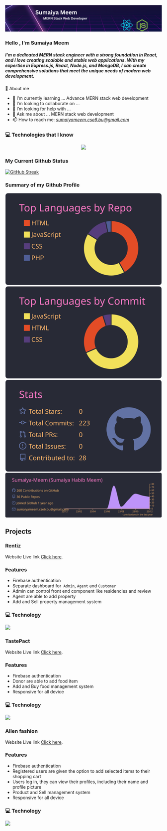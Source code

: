 
<img src="https://raw.githubusercontent.com/Sumaiya-Meem/Sumaiya-Meem/main/Sumaiya%20Meem.png">

### Hello , I'm Sumaiya Meem

##### I'm a dedicated MERN stack engineer with a strong foundation in React, and I love creating scalable and stable web applications. With my expertise in Express.js, React, Node.js, and MongoDB, I can create comprehensive solutions that meet the unique needs of modern web development.

👀 About me
- 🌱 I’m currently learning ... Advance MERN stack web development
- 👯 I’m looking to collaborate on ...
- 🤔 I’m looking for help with ...
- 💬 Ask me about ... MERN stack web development
- 📫 How to reach me: *sumaiyameem.cse6.bu@gmail.com*

### 💻 Technologies that I know
<p align="center">
  <a href="https://skillicons.dev">
    <img src="https://skillicons.dev/icons?i=react,nodejs,expressjs,mongodb,js,tailwind,html,c,python" />
  </a>
</p>


### My Current Github Status
[![GitHub Streak](https://github-readme-streak-stats.herokuapp.com?user=Sumaiya-Meem&theme=dracula&hide_border=true&border_radius=4.8&mode=weekly&card_width=497)](https://git.io/streak-stats)

### Summary of my Github Profile

[![](https://raw.githubusercontent.com/Sumaiya-Meem/testcard/master/profile-summary-card-output/dracula/1-repos-per-language.svg)](https://github.com/vn7n24fzkq/github-profile-summary-cards) [![](https://raw.githubusercontent.com/Sumaiya-Meem/testcard/master/profile-summary-card-output/dracula/2-most-commit-language.svg)](https://github.com/vn7n24fzkq/github-profile-summary-cards)
[![](https://raw.githubusercontent.com/Sumaiya-Meem/testcard/master/profile-summary-card-output/dracula/3-stats.svg)](https://github.com/vn7n24fzkq/github-profile-summary-cards) 
[![](https://raw.githubusercontent.com/Sumaiya-Meem/testcard/master/profile-summary-card-output/dracula/0-profile-details.svg)](https://github.com/vn7n24fzkq/github-profile-summary-cards)

## Projects
### Rentiz

Website Live link [Click here](https://rentiz-e6035.web.app/).

### Features
- Firebase authentication
- Separate dashboard for` Admin`, `Agent` and `Customer`
- Admin can control front end component like residencies and review
- Agent are able to add property
- Add and Sell property management system

### 💻 Technology
<p align="left">
  <a href="https://skillicons.dev">
    <img src="https://skillicons.dev/icons?i=react,nodejs,expressjs,mongodb,js,tailwind,html" />
  </a>
</p>

### TastePact

Website Live link [Click here](https://food-share-73f23.web.app/).

### Features
- Firebase authentication
- Donor are able to add food item
- Add and Buy food management system
- Responsive for all device

### 💻 Technology
<p align="left">
  <a href="https://skillicons.dev">
    <img src="https://skillicons.dev/icons?i=react,nodejs,expressjs,mongodb,js,tailwind,html" />
  </a>
</p>

### Allen fashion

Website Live link [Click here](https://fashion-website-39a8c.web.app/).

### Features
- Firebase authentication
- Registered users are given the option to add selected items to their shopping cart
- Users log in, they can view their profiles, including their name and profile picture
- Product and Sell management system
- Responsive for all device

### 💻 Technology
<p align="left">
  <a href="https://skillicons.dev">
    <img src="https://skillicons.dev/icons?i=react,nodejs,expressjs,mongodb,js,tailwind,html" />
  </a>
</p>




